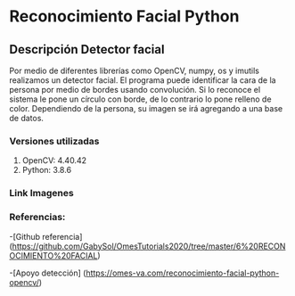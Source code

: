 # Reconocimiento Facial Python

## Descripción Detector facial
Por medio de diferentes librerías como OpenCV, numpy, os y imutils
realizamos un detector facial. El programa puede identificar
la cara de la persona por medio de bordes usando convolución. 
Si lo reconoce el sistema le pone un círculo con borde, de lo contrario
lo pone relleno de color. Dependiendo de la persona, su imagen
se irá agregando a una base de datos. 

### Versiones utilizadas

1. OpenCV: 4.40.42
2. Python: 3.8.6

### Link Imagenes


### Referencias:
-[Github referencia] (https://github.com/GabySol/OmesTutorials2020/tree/master/6%20RECONOCIMIENTO%20FACIAL)

-[Apoyo detección] (https://omes-va.com/reconocimiento-facial-python-opencv/)
